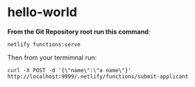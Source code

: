 # hello-world

**From the Git Repository root run this command**:

`netlify functions:serve`

Then from your termimnal run:

`curl -X POST -d '{\"name\":\"a name\"}' http://localhost:9999/.netlify/functions/submit-applicant`